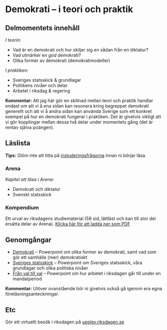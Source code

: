 # Demokrati – i teori och praktik

## Delmomentets innehåll

*I teorin:*

* Vad är en demokrati och hur skiljer sig en sådan från en diktatur?
* Vad utmärker en *god* demokrati? 
* Olika former av demokrati (demokratimodeller)

*I praktiken:*

* Sveriges statsskick & grundlagar
* Politikens nivåer och delar
* Arbetet i riksdag & regering 

<!--* Sveriges politiska partier (eventuellt) -->

**Kommentar:** Att jag här gör en skillnad mellan teori och praktik handlar endast om att vi å ena sidan kan resonera kring begreppet demokrati generellt och att vi å andra sidan kan använda Sverige som ett konkret exempel på hur en demokrati fungerar i praktiken. Det är givetvis viktigt att vi gör kopplingar mellan dessa två delar under momentets gång (det är rentav själva poängen). 

## Läslista

**Tips:** Glöm inte att titta på [instuderingsfrågorna](../examinerande_moment/instuderingsfragor_demokrati_ht18.md) innan ni börjar läsa.

### Arena

*Kapitel att läsa i Arena:*

* Demokrati och diktatur
* Svenskt statsskick

<!--**Europeiska Unionen**  Detta kapitel är inte av samma vikt som de andra kapitlen för provet och inlämningen (så prioritera detta kapitel lägre).  -->


<!--Första upplagan: 111-122 (11 sid) Andra upplagan: 122-142 (20 sid) -->

<!--**Sveriges politiska partier** 154-164 (10 sid) -->

### Kompendium

Ett urval av riksdagens studiematerial (58 sid, lättläst och kan till stor del ersätta delar av Arena). [Klicka här för att ladda ner som PDF](resurser/kompendium_sv_pol_system.pdf)


## Genomgångar

* [Demokrati](https://docs.google.com/presentation/d/1EeCaxFMxvmF8RN53RRAD1aeVhaLzBBT5vb1k4W_wDGc/edit?usp=sharing) – Powerpoint om olika former av demokrati, samt vad som gör ett samhälle (mer) demokratiskt
* [Sveriges statsskick](https://docs.google.com/presentation/d/1kqrRxcdZdoRVThY8fnptx1wOdMb-C2ebE38wWtgqZeg/edit?usp=sharing) – Powerpoint om Sveriges statsskick, våra grundlagar och olika politiska nivåer
* [Från val till val](https://docs.google.com/presentation/d/16LSD8vYKDGAnzBRTrGXB6OD54V5eV-B0w3kO9WC0dbc/edit?usp=sharing) – Powerpoint om hur arbetet i riksdagen går till under en mandatperiod

**Kommentar:** Utöver ovanstående bör ni givetvis också gå igenom era egna föreläsningsanteckningar.


## Etc

Gör ett virtuellt besök i riksdagen på [upplev.riksdagen.se](http://www.riksdagen.se/sv/upplev/)

